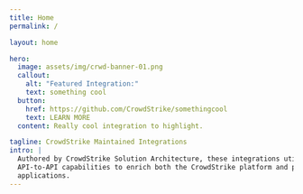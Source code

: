 ```yaml
---
title: Home
permalink: /

layout: home

hero:
  image: assets/img/crwd-banner-01.png
  callout:
    alt: "Featured Integration:"
    text: something cool
  button:
    href: https://github.com/CrowdStrike/somethingcool
    text: LEARN MORE
  content: Really cool integration to highlight.

tagline: CrowdStrike Maintained Integrations
intro: |
  Authored by CrowdStrike Solution Architecture, these integrations utilize
  API-to-API capabilities to enrich both the CrowdStrike platform and partner
  applications.
---
```

